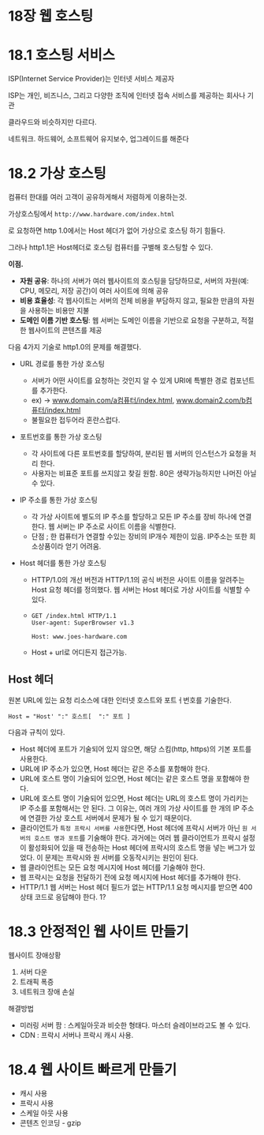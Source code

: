 # 18장 웹 호스팅

# 18.1 호스팅 서비스

ISP(Internet Service Provider)는 인터넷 서비스 제공자

 ISP는 개인, 비즈니스, 그리고 다양한 조직에 인터넷 접속 서비스를 제공하는 회사나 기관

클라우드와 비슷하지만 다르다.

네트워크. 하드웨어, 소프트웨어 유지보수, 업그레이드를 해준다

# 18.2 가상 호스팅

컴퓨터 한대를 여러 고객이 공유하게해서 저렴하게 이용하는것.

가상호스팅에서 `http://www.hardware.com/index.html`

로 요청하면 http 1.0에서는 Host 헤더가 없어 가상으로 호스팅 하기 힘들다.

그러나 http1.1은 Host헤더로 호스팅 컴퓨터를 구별해 호스팅할 수 있다.



**이점.**

* **자원 공유**: 하나의 서버가 여러 웹사이트의 호스팅을 담당하므로, 서버의 자원(예: CPU, 메모리, 저장 공간)이 여러 사이트에 의해 공유
* **비용 효율성**: 각 웹사이트는 서버의 전체 비용을 부담하지 않고, 필요한 만큼의 자원을 사용하는 비용만 지불
* **도메인 이름 기반 호스팅**: 웹 서버는 도메인 이름을 기반으로 요청을 구분하고, 적절한 웹사이트의 콘텐츠를 제공

다음 4가지 기술로 http1.0의 문제를 해결했다.

* URL 경로를 통한 가상 호스팅

  * 서버가 어떤 사이트를 요청하는 것인지 알 수 있게 URI에 특별한 경로 컴포넌트를 추가한다.
  * ex) -> www.domain.com/a컴퓨터/index.html, www.domain2.com/b컴퓨터/index.html
  * 불필요한 접두어라 혼란스럽다. 

* 포트번호를 통한 가상 호스팅

  * 각 사이트에 다른 포트번호를 할당하여, 분리된 웹 서버의 인스턴스가 요청을 처리 한다.
  * 사용자는 비표준 포트를 쓰지않고 찾길 원함. 80은 생략가능하지만 나머진 아닐 수 있다. 

* IP 주소를 통한 가상 호스팅

  * 각 가상 사이트에 별도의 IP 주소를 할당하고 모든 IP 주소를 장비 하나에 연결한다. 웹 서버는 IP 주소로 사이트 이름을 식별한다.
  * 단점 ; 한 컴퓨터가 연결할  수있는 장비의 IP개수 제한이 있음. IP주소는 또한 희소상품이라 얻기 어려움. 

* Host 헤더를 통한 가상 호스팅

  * HTTP/1.0의 개선 버전과 HTTP/1.1의 공식 버전은 사이트 이름을 알려주는 Host 요청 헤더를 정의했다. 웹 서버는 Host 헤더로 가상 사이트를 식별할 수 있다.

  * ```
    GET /index.html HTTP/1.1
    User-agent: SuperBrowser v1.3
    
    Host: www.joes-hardware.com
    ```

  * Host + url로 어디든지 접근가능. 

## Host 헤더

원본 URL에 있는 요청 리소스에 대한 인터넷 호스트와 포트ㅓ번호를 기술한다.

```
Host = "Host' ":" 호스트[  ":" 포트 ]
```

다음과 규칙이 있다.

- Host 헤더에 포트가 기술되어 있지 않으면, 해당 스킴(http, https)의 기본 포트를 사용한다.
- URL에 IP 주소가 있으면, Host 헤더는 같은 주소를 포함해야 한다.
- URL에 호스트 명이 기술되어 있으면, Host 헤더는 같은 호스트 명을 포함해야 한다.
- URL에 호스트 명이 기술되어 있으면, Host 헤더는 URL의 호스트 명이 가리키는 IP 주소를 포함해서는 안 된다. 그 이유는, 여러 개의 가상 사이트를 한 개의 IP 주소에 연결한 가상 호스트 서버에서 문제가 될 수 있기 때문이다.
- 클라이언트가 `특정 프락시 서버를 사용`한다면, Host 헤더에 프락시 서버가 아닌 `원 서버의 호스트 명과 포트`를 기술해야 한다. 과거에는 여러 웹 클라이언트가 프락시 설정이 활성화되어 있을 때 전송하는 Host 헤더에 프락시의 호스트 명을 넣는 버그가 있었다. 이 문제는 프락시와 원 서버를 오동작시키는 원인이 된다.
- 웹 클라이언트는 모든 요청 메시지에 Host 헤더를 기술해야 한다.
- 웹 프락시는 요청을 전달하기 전에 요청 메시지에 Host 헤더를 추가해야 한다.
- HTTP/1.1 웹 서버는 Host 헤더 필드가 없는 HTTP/1.1 요청 메시지를 받으면 400 상태 코드로 응답해야 한다. 1?

# 18.3 안정적인 웹 사이트 만들기

웹사이트 장애상황

1. 서버 다운
2. 트래픽 폭증
3. 네트워크 장애 손실

해결방법

* 미러링 서버 팜 : 스케일아웃과 비슷한 형태다. 마스터 슬레이브라고도 볼 수 있다. 
* CDN : 프락시 서버나 프락시 캐시 사용. 

# 18.4 웹 사이트 빠르게 만들기

* 캐시 사용
* 프락시 사용
* 스케일 아웃 사용
* 콘텐츠 인코딩 - gzip

